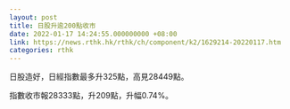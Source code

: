 ```yaml
---
layout: post
title: 日股升逾200點收市
date: 2022-01-17 14:24:55.000000000 +08:00
link: https://news.rthk.hk/rthk/ch/component/k2/1629214-20220117.htm
categories: rthk
---
```


日股造好，日經指數最多升325點，高見28449點。

指數收市報28333點，升209點，升幅0.74%。
